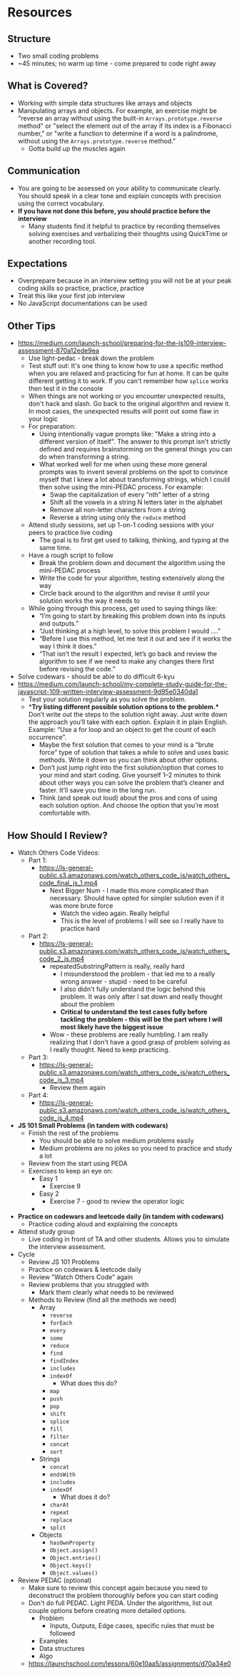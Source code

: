 # Resources



## Structure

* Two small coding problems
* ~45 minutes; no warm up time - come prepared to code right away



## What is Covered?

* Working with simple data structures like arrays and objects
* Manipulating arrays and objects. For example, an exercise might be "reverse an array without using the built-in `Arrays.prototype.reverse` method" or "select the element out of the array if its index is a Fibonacci number," or "write a function to determine if a word is a palindrome, without using the `Arrays.prototype.reverse` method."
  * Gotta build up the muscles again 



## Communication

* You are going to be assessed on your ability to communicate clearly. You should speak in a clear tone and explain concepts with precision using the correct vocabulary.
* **If you have not done this before, you should practice before the interview**
  * Many students find it helpful to practice by recording themselves solving exercises and verbalizing their thoughts using QuickTime or another recording tool.



## Expectations

* Overprepare because in an interview setting you will not be at your peak coding skills so practice, practice, practice
* Treat this like your first job interview
* No JavaScript documentations can be used



## Other Tips

* https://medium.com/launch-school/preparing-for-the-js109-interview-assessment-870a12ede9ea
  * Use light-pedac - break down the problem
  * Test stuff out: It's one thing to know how to use a specific method when you are relaxed and practicing for fun at home. It can be quite different getting it to work. If you can't remember how `splice` works then test it in the console
  * When things are not working or you encounter unexpected results, don't hack and slash. Go back to the original algorithm and review it. In most cases, the unexpected results will point out some flaw in your logic
  * For preparation:
    * Using intentionally vague prompts like: "Make a string into a different version of itself". The answer to this prompt isn't strictly defined and requires brainstorming on the general things you can do when transforming a string.
    * What worked well for me when using these more general prompts was to invent several problems on the spot to convince myself that I knew a lot about transforming strings, which I could then solve using the mini-PEDAC process. For example:
      - Swap the capitalization of every “nth” letter of a string
      - Shift all the vowels in a string N letters later in the alphabet
      - Remove all non-letter characters from a string
      - Reverse a string using only the `reduce` method
  * Attend study sessions, set up 1-on-1 coding sessions with your peers to practice live coding
    * The goal is to first get used to talking, thinking, and typing at the same time.
  * Have a rough script to follow
    * Break the problem down and document the algorithm using the mini-PEDAC process
    * Write the code for your algorithm, testing extensively along the way
    * Circle back around to the algorithm and revise it until your solution works the way it needs to
  * While going through this process, get used to saying things like:
    - “I’m going to start by breaking this problem down into its inputs and outputs.”
    - “Just thinking at a high level, to solve this problem I would ….”
    - “Before I use this method, let me test it out and see if it works the way I think it does.”
    - “That isn’t the result I expected, let’s go back and review the algorithm to see if we need to make any changes there first before revising the code.”
* Solve codewars - should be able to do difficult 6-kyu
* https://medium.com/launch-school/my-complete-study-guide-for-the-javascript-109-written-interview-assessment-9d95e0340da1
  * Test your solution regularly as you solve the problem. 
  * ***Try listing different possible solution options to the problem.\*** Don’t write out the steps to the solution right away. Just write down the approach you’ll take with each option. Explain it in plain English. Example: “Use a for loop and an object to get the count of each occurrence”.
    - Maybe the first solution that comes to your mind is a “brute force” type of solution that takes a while to solve and uses basic methods. Write it down so you can think about other options.
    - Don’t just jump right into the first solution/option that comes to your mind and start coding. Give yourself 1–2 minutes to think about other ways you can solve the problem that’s cleaner and faster. It’ll save you time in the long run.
    - Think (and speak out loud) about the pros and cons of using each solution option. And choose the option that you’re most comfortable with.



## How Should I Review?

* Watch Others Code Videos:
  * Part 1: 
    * https://ls-general-public.s3.amazonaws.com/watch_others_code_js/watch_others_code_final_js_1.mp4
      * Next Bigger Num - I made this more complicated than necessary. Should have opted for simpler solution even if it was more brute force
        * Watch the video again. Really helpful
        * This is the level of problems I will see so I really have to practice hard
  * Part 2:
    * https://ls-general-public.s3.amazonaws.com/watch_others_code_js/watch_others_code_2_js.mp4
      * repeatedSubstringPattern is really, really hard
        * I misunderstood the problem - that led me to a really wrong answer - stupid - need to be careful
        * I also didn't fully understand the logic behind this problem. It was only after I sat down and really thought about the problem
        * **Critical to understand the test cases fully before tackling the problem - this will be the part where I will most likely have the biggest issue** 
      * Wow - these problems are really humbling. I am really realizing that I don't have a good grasp of problem solving as I really thought. Need to keep practicing.
  * Part 3:
    * https://ls-general-public.s3.amazonaws.com/watch_others_code_js/watch_others_code_js_3.mp4
      * Review them again
  * Part 4:
    * https://ls-general-public.s3.amazonaws.com/watch_others_code_js/watch_others_code_js_4.mp4 
* **JS 101 Small Problems (in tandem with codewars)**
  * Finish the rest of the problems
    * You should be able to solve medium problems easily
    * Medium problems are no jokes so you need to practice and study a lot
  * Review from the start using PEDA
  * Exercises to keep an eye on:
    * Easy 1
      * Exercise 9
    * Easy 2
      * Exercise 7 - good to review the operator logic
    * 
* **Practice on codewars and leetcode daily (in tandem with codewars)**
  * Practice coding aloud and explaining the concepts
* Attend study group
  * Live coding in front of TA and other students. Allows you to simulate the interview assessment.
* Cycle
  * Review JS 101 Problems
  * Practice on codewars & leetcode daily
  * Review "Watch Others Code" again
  * Review problems that you struggled with
    * Mark them clearly what needs to be reviewed
  * Methods to Review (find all the methods we need)
    * Array
      * `reverse`
      * `forEach`
      * `every`
      * `some`
      * `reduce`
      * `find`
      * `findIndex`
      * `includes`
      * `indexOf`
        * What does this do?
      * `map`
      * `push`
      * `pop`
      * `shift`
      * `splice`
      * `fill`
      * `filter`
      * `concat`
      * `sort`
    * Strings
      * `concat`
      * `endsWith`
      * `includes`
      * `indexOf`
        * What does it do?
      * `charAt`
      * `repeat`
      * `replace`
      * `split`
    * Objects
      * `hasOwnProperty`
      * `Object.assign()`
      * `Object.entries()`
      * `Object.keys()`
      * `Object.values()`
* Review PEDAC (optional)
  * Make sure to review this concept again because you need to deconstruct the problem thoroughly before you can start coding
  * Don't do full PEDAC. Light PEDA. Under the algorithms, list out couple options before creating more detailed options.
    * Problem
      * Inputs, Outputs, Edge cases, specific rules that must be followed
    * Examples
    * Data structures
    * Algo
  * https://launchschool.com/lessons/60e10aa5/assignments/d70a34e0



